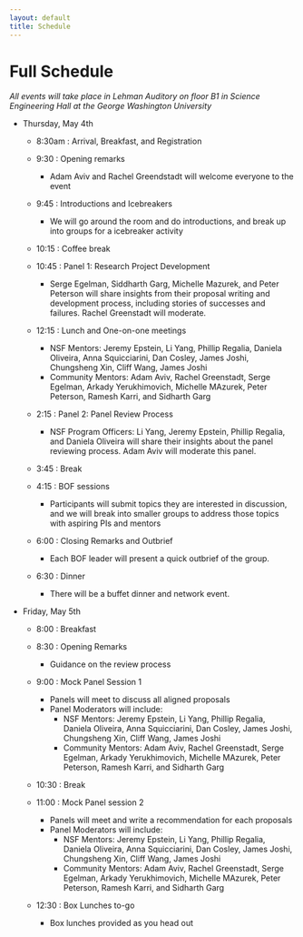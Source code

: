 ```yaml
---
layout: default
title: Schedule
---
```


# Full Schedule 

*All events will take place in Lehman Auditory on floor B1 in Science Engineering Hall at the George Washington University*

* Thursday, May 4th
  * 8:30am : Arrival, Breakfast, and Registration
  
  * 9:30 : Opening remarks
     * Adam Aviv and Rachel Greendstadt will welcome everyone to the event
	 
  * 9:45 : Introductions and Icebreakers
     * We will go around the room and do introductions, and break up into groups for a icebreaker activity
	 
  * 10:15 : Coffee break

  * 10:45 : Panel 1: Research Project Development
    * Serge Egelman, Siddharth Garg, Michelle Mazurek, and Peter Peterson will share insights from their proposal writing and development process, including stories of successes and failures. Rachel Greenstadt will moderate.

  * 12:15 : Lunch and One-on-one meetings
    * NSF Mentors: Jeremy Epstein, Li Yang, Phillip Regalia, Daniela Oliveira, Anna Squicciarini, Dan Cosley, James Joshi, Chungsheng Xin, Cliff Wang, James Joshi
	* Community Mentors: Adam Aviv, Rachel Greenstadt, Serge Egelman, Arkady Yerukhimovich, Michelle MAzurek, Peter Peterson, Ramesh Karri, and Sidharth Garg
	
  * 2:15 : Panel 2: Panel Review Process
    * NSF Program Officers: Li Yang, Jeremy Epstein, Phillip Regalia, and Daniela Oliveira will share their insights about the panel reviewing process. Adam Aviv will moderate this panel.
  * 3:45 : Break
  * 4:15 : BOF sessions
    * Participants will submit topics they are interested in discussion, and we will break into smaller groups to address those topics with aspiring PIs and mentors
	
  * 6:00 : Closing Remarks and Outbrief
    * Each BOF leader will present a quick outbrief of the group. 
	
  * 6:30 : Dinner
    * There will be a buffet dinner and network event.
	
* Friday, May 5th
  * 8:00 : Breakfast
  * 8:30 : Opening Remarks
    * Guidance on the review process
	
  * 9:00 : Mock Panel Session 1
    * Panels will meet to discuss all aligned proposals
	* Panel Moderators will include:
      * NSF Mentors: Jeremy Epstein, Li Yang, Phillip Regalia, Daniela Oliveira, Anna Squicciarini, Dan Cosley, James Joshi, Chungsheng Xin, Cliff Wang, James Joshi
      * Community Mentors: Adam Aviv, Rachel Greenstadt, Serge Egelman, Arkady Yerukhimovich, Michelle MAzurek, Peter Peterson, Ramesh Karri, and Sidharth Garg

  * 10:30 : Break
  * 11:00 : Mock Panel session 2
    * Panels will meet and write a recommendation for each proposals
	* Panel Moderators will include:
      * NSF Mentors: Jeremy Epstein, Li Yang, Phillip Regalia, Daniela Oliveira, Anna Squicciarini, Dan Cosley, James Joshi, Chungsheng Xin, Cliff Wang, James Joshi
      * Community Mentors: Adam Aviv, Rachel Greenstadt, Serge Egelman, Arkady Yerukhimovich, Michelle MAzurek, Peter Peterson, Ramesh Karri, and Sidharth Garg
	
  * 12:30 : Box Lunches to-go
    * Box lunches provided as you head out


